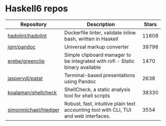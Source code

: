 # Haskell6 repos

| Repository                                                      | Description                                                                          | Stars |
| --------------------------------------------------------------- | ------------------------------------------------------------------------------------ | ----- |
| [hadolint/hadolint](https://github.com/hadolint/hadolint)       | Dockerfile linter, validate inline bash, written in Haskell                          | 11608 |
| [jgm/pandoc](https://github.com/jgm/pandoc)                     | Universal markup converter                                                           | 39796 |
| [erebe/greenclip](https://github.com/erebe/greenclip)           | Simple clipboard manager to be integrated with rofi - Static binary available        | 1470  |
| [jaspervdj/patat](https://github.com/jaspervdj/patat)           | Terminal-based presentations using Pandoc                                            | 2638  |
| [koalaman/shellcheck](https://github.com/koalaman/shellcheck)   | ShellCheck, a static analysis tool for shell scripts                                 | 38330 |
| [simonmichael/hledger](https://github.com/simonmichael/hledger) | Robust, fast, intuitive plain text accounting tool with CLI, TUI and web interfaces. | 3554  |
